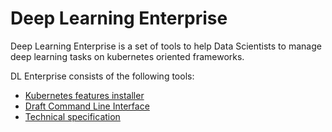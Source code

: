 # Deep Learning Enterprise

Deep Learning Enterprise is a set of tools to help Data Scientists to manage deep learning
tasks on kubernetes oriented frameworks.

DL Enterprise consists of the following tools:
- [Kubernetes features installer](/docs/k8s-features/README.md)
- [Draft Command Line Interface](/docs/cli/README.md)
- [Technical specification](/docs/spec/README.md)
